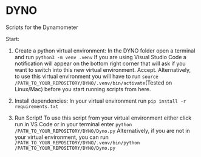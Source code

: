 # DYNO
Scripts for the Dynamometer  
  
Start:
1) Create a python virtual environment:
   In the DYNO folder open a terminal and run `python3 -m venv .venv`
   If you are using Visual Studio Code a notification will appear on the bottom right corner that will ask if you want to switch into this new virtual environment. Accept.
   Alternatively, to use this virtual environment you will have to run `source /PATH_TO_YOUR_REPOSITORY/DYNO/.venv/bin/activate`(Tested on Linux/Mac) before you start running scripts from here.
  
2) Install dependencies:
   In your virtual environment run `pip install -r requirements.txt`
  
3) Run Script!
   To use this script from your virtual environment either click run in VS Code or in your terminal enter `python /PATH_TO_YOUR_REPOSITORY/DYNO/Dyno.py`
   Alternatively, if you are not in your virtual environment, you can run `/PATH_TO_YOUR_REPOSITORY/DYNO/.venv/bin/python /PATH_TO_YOUR_REPOSITORY/DYNO/Dyno.py`
